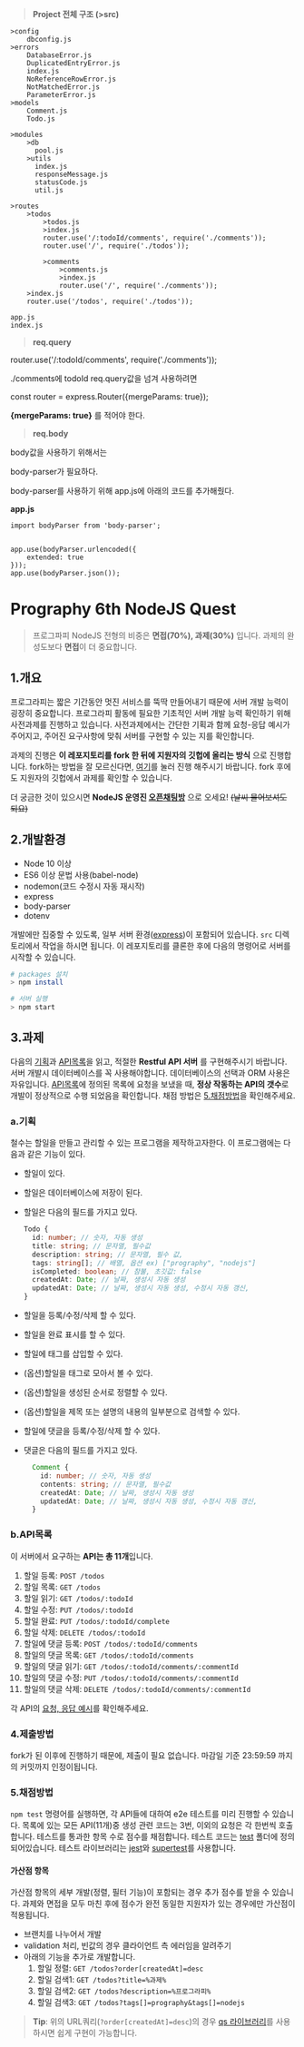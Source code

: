 
>**Project 전체 구조 (>src)**

	>config
		dbconfig.js
	>errors
		DatabaseError.js
		DuplicatedEntryError.js
		index.js
		NoReferenceRowError.js
		NotMatchedError.js
		ParameterError.js
	>models
		Comment.js
		Todo.js
	
	>modules
		>db
		  pool.js
		>utils
		  index.js
		  responseMessage.js
		  statusCode.js
		  util.js
	
	>routes
		>todos
			>todos.js
			>index.js
			router.use('/:todoId/comments', require('./comments'));
			router.use('/', require('./todos'));		
			
			>comments
				>comments.js
				>index.js
				router.use('/', require('./comments'));	
		>index.js
		router.use('/todos', require('./todos'));
	
	app.js
	index.js



> **req.query**

router.use('/:todoId/comments', require('./comments')); 

./comments에 todoId req.query값을 넘겨 사용하려면

const router = express.Router({mergeParams: true});  

**{mergeParams: true}** 를 적어야 한다.



> **req.body** 

body값을 사용하기 위해서는 

body-parser가 필요하다. 

body-parser를 사용하기 위해 app.js에 아래의 코드를 추가해줬다.

**app.js**

```
import bodyParser from 'body-parser';


app.use(bodyParser.urlencoded({
    extended: true
}));
app.use(bodyParser.json());
```





# Prography 6th NodeJS Quest

> 프로그파피 NodeJS 전형의 비중은 **면접(70%), 과제(30%)** 입니다. 과제의 완성도보다 **면접**이 더 중요합니다.

## 1.개요

프로그라피는 짧은 기간동안 멋진 서비스를 뚝딱 만들어내기 때문에 서버 개발 능력이 굉장히 중요합니다. 프로그라피 활동에 필요한 기초적인 서버 개발 능력 확인하기 위해 사전과제를 진행하고 있습니다. 사전과제에서는 간단한 기획과 함께 요청-응답 예시가 주어지고, 주어진 요구사항에 맞춰 서버를 구현할 수 있는 지를 확인합니다.

과제의 진행은 **이 레포지토리를 fork 한 뒤에 지원자의 깃헙에 올리는 방식** 으로 진행합니다. fork하는 방법을 잘 모르신다면, [여기](./../../fork)를 눌러 진행 해주시기 바랍니다. fork 후에도 지원자의 깃헙에서 과제를 확인할 수 있습니다.

더 궁금한 것이 있으시면 **NodeJS 운영진 [오픈채팅방](https://open.kakao.com/o/gOATxAYb)** 으로 오세요! ~~(날씨 물어보셔도 되요)~~

## 2.개발환경

- Node 10 이상
- ES6 이상 문법 사용(babel-node)
- nodemon(코드 수정시 자동 재시작)
- express
- body-parser
- dotenv

개발에만 집중할 수 있도록, 일부 서버 환경([express](https://www.npmjs.com/package/express))이 포함되어 있습니다. `src` 디렉토리에서 작업을 하시면 됩니다. 이 레포지토리를 클론한 후에 다음의 명령어로 서버를 시작할 수 있습니다.

```bash
# packages 설치
> npm install

# 서버 실행
> npm start

```

## 3.과제

다음의 [기획](#a기획)과 [API목록](#bapi목록)을 읽고, 적절한 **Restful API 서버** 를 구현해주시기 바랍니다. 서버 개발시 데이터베이스를 꼭 사용해야합니다. 데이터베이스의 선택과 ORM 사용은 자유입니다. [API목록](#bapi목록)에 정의된 목록에 요청을 보냈을 때, **정상 작동하는 API의 갯수**로 개발이 정상적으로 수행 되었음을 확인합니다. 채점 방법은 [5.채점방법](#5채점방법)을 확인해주세요.

### a.기획

철수는 할일을 만들고 관리할 수 있는 프로그램을 제작하고자한다. 이 프로그램에는 다음과 같은 기능이 있다.

- 할일이 있다.
- 할일은 데이터베이스에 저장이 된다.
- 할일은 다음의 필드를 가지고 있다.

  ```Typescript
  Todo {
    id: number; // 숫자, 자동 생성
    title: string; // 문자열, 필수값
    description: string; // 문자열, 필수 값,
    tags: string[]; // 배열, 옵션 ex) ["prography", "nodejs"]
    isCompleted: boolean; // 참불, 초깃값: false
    createdAt: Date; // 날짜, 생성시 자동 생성
    updatedAt: Date; // 날짜, 생성시 자동 생성, 수정시 자동 갱신,
  }
  ```

- 할일을 등록/수정/삭제 할 수 있다.
- 할일을 완료 표시를 할 수 있다.
- 할일에 태그를 삽입할 수 있다.
- (옵션)할일을 태그로 모아서 볼 수 있다.
- (옵션)할일을 생성된 순서로 정렬할 수 있다.
- (옵션)할일을 제목 또는 설명의 내용의 일부분으로 검색할 수 있다.
- 할일에 댓글을 등록/수정/삭제 할 수 있다.
- 댓글은 다음의 필드를 가지고 있다.

  ```Typescript
    Comment {
      id: number; // 숫자, 자동 생성
      contents: string; // 문자열, 필수값
      createdAt: Date; // 날짜, 생성시 자동 생성
      updatedAt: Date; // 날짜, 생성시 자동 생성, 수정시 자동 갱신,
    }
    ```

### b.API목록

이 서버에서 요구하는 **API는 총 11개**입니다.

1. 할일 등록: `POST /todos`
2. 할일 목록: `GET /todos`
3. 할일 읽기: `GET /todos/:todoId`
4. 할일 수정: `PUT /todos/:todoId`
5. 할일 완료: `PUT /todos/:todoId/complete`
6. 할일 삭제: `DELETE /todos/:todoId`
7. 할일에 댓글 등록: `POST /todos/:todoId/comments`
8. 할일의 댓글 목록: `GET /todos/:todoId/comments`
9. 할일의 댓글 읽기: `GET /todos/:todoId/comments/:commentId`
10. 할일의 댓글 수정: `PUT /todos/:todoId/comments/:commentId`
11. 할일의 댓글 삭제: `DELETE /todos/:todoId/comments/:commentId`

각 API의 [요청, 응답 예시](./example.md)를 확인해주세요.

### 4.제출방법

fork가 된 이후에 진행하기 때문에, 제출이 필요 없습니다. 마감일 기준 23:59:59 까지의 커밋까지 인정이됩니다.

### 5.채점방법

`npm test` 명령어를 실행하면, 각 API들에 대하여 e2e 테스트를 미리 진행할 수 있습니다. 목록에 있는 모든 API(11개)중 생성 관련 코드는 3번, 이외의 요청은 각 한번씩 호출합니다. 테스트를 통과한 항목 수로 점수를 채점합니다. 테스트 코드는 [test](./test) 폴더에 정의되어있습니다. 테스트 라이브러리는 [jest](https://jestjs.io/)와 [supertest](https://github.com/visionmedia/supertest)를 사용합니다.

#### 가산점 항목

가산점 항목의 세부 개발(정렬, 필터 기능)이 포함되는 경우 추가 점수를 받을 수 있습니다. 과제와 면접을 모두 마친 후에 점수가 완전 동일한 지원자가 있는 경우에만 가산점이 적용됩니다.

- 브랜치를 나누어서 개발
- validation 처리, 빈값의 경우 클라이언트 측 에러임을 알려주기
- 아래의 기능을 추가로 개발합니다.
  1. 할일 정렬: `GET /todos?order[createdAt]=desc`
  2. 할일 검색1: `GET /todos?title=%과제%`
  3. 할일 검색2: `GET /todos?description=%프로그라피%`
  4. 할일 검색3: `GET /todos?tags[]=prography&tags[]=nodejs`

> **Tip**: 위의 URL쿼리(`?order[createdAt]=desc`)의 경우 [qs 라이브러리](https://www.npmjs.com/package/qs)를 사용하시면 쉽게 구현이 가능합니다.
